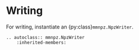 Writing
=======

For writing, instantiate an {py:class}`mmnpz.NpzWriter`.

```{eval-rst}
.. autoclass:: mmnpz.NpzWriter
    :inherited-members:
```
